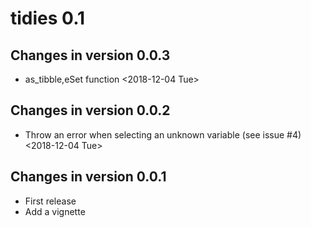# tidies 0.1

## Changes in version 0.0.3
- as_tibble,eSet function <2018-12-04 Tue>

## Changes in version 0.0.2
- Throw an error when selecting an unknown variable (see issue #4)
  <2018-12-04 Tue>

## Changes in version 0.0.1
- First release
- Add a vignette

